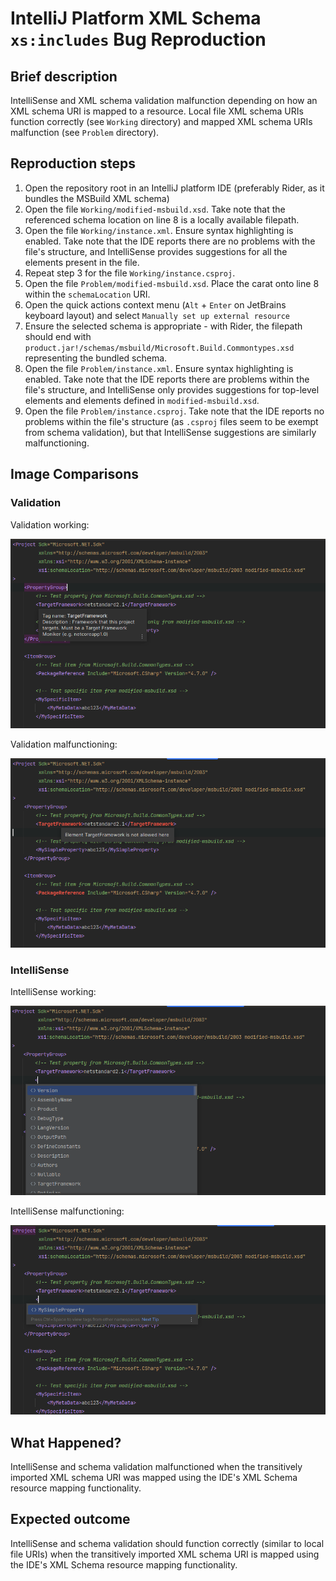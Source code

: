 # IntelliJ Platform XML Schema `xs:includes` Bug Reproduction

## Brief description

IntelliSense and XML schema validation malfunction depending on how an XML schema URI is mapped to a resource.
Local file XML schema URIs function correctly (see `Working` directory) and mapped XML schema URIs malfunction
(see `Problem` directory).

## Reproduction steps

1. Open the repository root in an IntelliJ platform IDE (preferably Rider, as it bundles the MSBuild
   XML schema)
2. Open the file `Working/modified-msbuild.xsd`. Take note that the referenced schema location on line 8
   is a locally available filepath. 
3. Open the file `Working/instance.xml`. Ensure syntax highlighting is enabled. Take note that the IDE reports
   there are no problems with the file's structure, and IntelliSense provides suggestions for all
   the elements present in the file.
4. Repeat step 3 for the file `Working/instance.csproj`.
5. Open the file `Problem/modified-msbuild.xsd`. Place the carat onto line 8 within the `schemaLocation` URI.
6. Open the quick actions context menu (`Alt` + `Enter` on JetBrains keyboard layout) and select `Manually set up external resource`
7. Ensure the selected schema is appropriate - with Rider, the filepath should end with `product.jar!/schemas/msbuild/Microsoft.Build.Commontypes.xsd`
   representing the bundled schema. 
8. Open the file `Problem/instance.xml`. Ensure syntax highlighting is enabled. Take note that the IDE reports
   there are problems within the file's structure, and IntelliSense only provides suggestions for top-level elements and 
   elements defined in `modified-msbuild.xsd`.
9. Open the file `Problem/instance.csproj`. Take note that the IDE reports no problems within the file's structure
   (as `.csproj` files seem to be exempt from schema validation), but that IntelliSense suggestions are similarly 
   malfunctioning. 

## Image Comparisons

### Validation

Validation working:

![validation-working.png](./.github/readme/validation-working.png)

Validation malfunctioning:

![validation-problem.png](./.github/readme/validation-problem.png)

### IntelliSense

IntelliSense working:

![intellisense-working.png](./.github/readme/intellisense-working.png)

IntelliSense malfunctioning:

![intellisense-problem.png](./.github/readme/intellisense-problem.png)

## What Happened?

IntelliSense and schema validation malfunctioned when the transitively imported XML schema URI was 
mapped using the IDE's XML Schema resource mapping functionality.

## Expected outcome

IntelliSense and schema validation should function correctly (similar to local file URIs) when the 
transitively imported XML schema URI is mapped using the IDE's XML Schema resource mapping functionality.